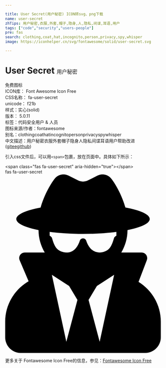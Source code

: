 ```yaml
---

title: User Secret(用户秘密) ICON转svg、png下载
name: user-secret
zhTips: 用户秘密,衣服,外套,帽子,隐身,人,隐私,间谍,耳语,用户
tags: ["code","security","users-people"]
pre: fas
search: clothing,coat,hat,incognito,person,privacy,spy,whisper
image: https://iconhelper.cn/svg/fontawesome/solid/user-secret.svg

---
```


# User Secret  <small style="font-size: 60%;font-weight: 100">用户秘密</small>


<div class="detail-page">
<p>
<span><span class="badge-success badge">免费图标</span> </span>
<br/>
<span>
ICON库：
<span class="badge-secondary badge">Font Awesome Icon Free</span> 
</span>
<br/>
<span>
CSS名称：
<span class="badge-secondary badge">fa-user-secret</span> 
</span>
<br/>
<span>
unicode：
<span class="badge-secondary badge">f21b</span> 
<copy-btn content='f21b' btn-title=""></copy-btn>
<copy-btn :content='String.fromCodePoint(parseInt("f21b", 16))' btn-title="复制U"></copy-btn>
</span><br/><span>样式：<span class="badge-light badge">实心(solid)</span></span>
<br/>
<span>
版本：
<span class="badge-secondary badge">5.0.11</span> 
</span><br/><span>标签：<span class="badge-light badge"><router-link to="/tags/code.html">代码</router-link></span><span class="badge-light badge"><router-link to="/tags/security.html">安全</router-link></span><span class="badge-light badge"><router-link to="/tags/users-people.html">用户 & 人员</router-link></span></span>
<br/>
<span>图标来源/作者：<span class="badge-light badge">fontawesome</span></span> 
<br/>
<span>别名：<span class="badge-light badge">clothing</span><span class="badge-light badge">coat</span><span class="badge-light badge">hat</span><span class="badge-light badge">incognito</span><span class="badge-light badge">person</span><span class="badge-light badge">privacy</span><span class="badge-light badge">spy</span><span class="badge-light badge">whisper</span></span><br/><span class="zh-detail">中文描述：<span class="badge-primary badge">用户秘密</span><span class="badge-primary badge">衣服</span><span class="badge-primary badge">外套</span><span class="badge-primary badge">帽子</span><span class="badge-primary badge">隐身</span><span class="badge-primary badge">人</span><span class="badge-primary badge">隐私</span><span class="badge-primary badge">间谍</span><span class="badge-primary badge">耳语</span><span class="badge-primary badge">用户</span><span class="help-link"><span>帮助改进</span>(<a href="https://gitee.com/liuwave/icon-helper/edit/master/json/fontawesome/solid/user-secret.json" target="_blank" rel="noopener noreferrer">gitee</a><a href="https://github.com/liuwave/icon-helper/edit/master/json/fontawesome/solid/user-secret.json" target="_blank" rel="noopener noreferrer">github</a></span>)</span><br/>
</p>
</div>
<div class="alert alert-dark">
  <i class="fas fa-user-secret fa-xs"></i>
  <i class="fas fa-user-secret fa-sm"></i>
  <i class="fas fa-user-secret fa-lg"></i>
  <i class="fas fa-user-secret fa-2x"></i>
  <i class="fas fa-user-secret fa-3x"></i>
  <i class="fas fa-user-secret fa-5x"></i>
  <i class="fas fa-user-secret fa-7x"></i>
</div>
<div>
  <p>引入css文件后，可以用<code>&lt;span&gt;</code>包裹，放在页面中。具体如下所示：    
  </p>
  <div class="alert alert-primary" style="font-size: 14px">
    &lt;span class="fas fa-user-secret" aria-hidden="true"&gt;&lt;/span&gt;
    <copy-btn content='<span class="fas fa-user-secret" aria-hidden="true"></span>'></copy-btn>
  </div>
  <div class="alert alert-secondary">
    <i class="fas fa-user-secret"
    style="font-size: 24px"
    aria-hidden="true"></i> fas fa-user-secret
    <copy-btn content="fas fa-user-secret" btn-title="复制图标名称"></copy-btn>
  </div>
</div>
<div id="svg" class="svg-wrap">
<svg xmlns="http://www.w3.org/2000/svg" viewBox="0 0 448 512"><path d="M383.9 308.3l23.9-62.6c4-10.5-3.7-21.7-15-21.7h-58.5c11-18.9 17.8-40.6 17.8-64v-.3c39.2-7.8 64-19.1 64-31.7 0-13.3-27.3-25.1-70.1-33-9.2-32.8-27-65.8-40.6-82.8-9.5-11.9-25.9-15.6-39.5-8.8l-27.6 13.8c-9 4.5-19.6 4.5-28.6 0L182.1 3.4c-13.6-6.8-30-3.1-39.5 8.8-13.5 17-31.4 50-40.6 82.8-42.7 7.9-70 19.7-70 33 0 12.6 24.8 23.9 64 31.7v.3c0 23.4 6.8 45.1 17.8 64H56.3c-11.5 0-19.2 11.7-14.7 22.3l25.8 60.2C27.3 329.8 0 372.7 0 422.4v44.8C0 491.9 20.1 512 44.8 512h358.4c24.7 0 44.8-20.1 44.8-44.8v-44.8c0-48.4-25.8-90.4-64.1-114.1zM176 480l-41.6-192 49.6 32 24 40-32 120zm96 0l-32-120 24-40 49.6-32L272 480zm41.7-298.5c-3.9 11.9-7 24.6-16.5 33.4-10.1 9.3-48 22.4-64-25-2.8-8.4-15.4-8.4-18.3 0-17 50.2-56 32.4-64 25-9.5-8.8-12.7-21.5-16.5-33.4-.8-2.5-6.3-5.7-6.3-5.8v-10.8c28.3 3.6 61 5.8 96 5.8s67.7-2.1 96-5.8v10.8c-.1.1-5.6 3.2-6.4 5.8z"/></svg>
</div>
<detail full-name='fa-user-secret'></detail>

<Vssue title="关于“User Secret”的评论" />
    
<div><p>更多关于  Fontawesome Icon Free的信息，参见：<a target="_blank" href="https://iconhelper.cn/fontawesome.html">Fontawesome Icon Free</a>
</p></div>
